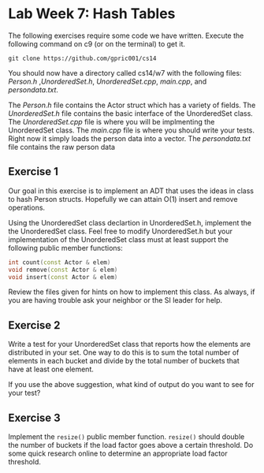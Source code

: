 Lab Week 7: Hash Tables
=========================

The following exercises require some code we have written. Execute the following
command on c9 (or on the terminal) to get it.

`git clone https://github.com/gpric001/cs14`

You should now have a directory called cs14/w7 with the following files: *Person.h*
,*UnorderedSet.h*, *UnorderedSet.cpp*, *main.cpp*, and *persondata.txt*.

The *Person.h* file contains the Actor struct which has a variety of fields.
The *UnorderedSet.h* file contains the basic interface of the UnorderedSet class.
The *UnorderedSet.cpp* file is where you will be implmenting the UnorderedSet
class.
The *main.cpp* file is where you should write your tests. Right now it simply
loads the person data into a vector.
The *persondata.txt* file contains the raw person data

Exercise 1
----------

Our goal in this exercise is to implement an ADT that uses the ideas in class to
hash Person structs. Hopefully we can attain O(1) insert and remove operations.

Using the UnorderedSet class declartion in UnorderedSet.h, implement the the
UnorderedSet class. Feel free to modify UnorderedSet.h but your implementation 
of the UnorderedSet class must at least support the following public member
functions:

```cpp
int count(const Actor & elem)
void remove(const Actor & elem) 
void insert(const Actor & elem)
```

Review the files given for hints on how to implement this class. As always,
if you are having trouble ask your neighbor or the SI leader for help.

Exercise 2
----------

Write a test for your UnorderedSet class that reports how the elements are 
distributed in your set. One way to do this is to sum the total number of
elements in each bucket and divide by the total number of buckets that have at
least one element.

If you use the above suggestion, what kind of output do you want to see for your
test?

Exercise 3
----------

Implement the `resize()` public member function. `resize()` should double the 
number of buckets if the load factor goes above a certain threshold. Do some
quick research online to determine an appropriate load factor threshold.

